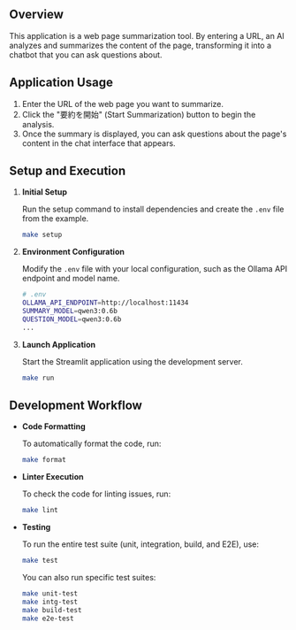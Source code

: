 ## Overview

This application is a web page summarization tool. By entering a URL, an AI analyzes and summarizes the content of the page, transforming it into a chatbot that you can ask questions about.

## Application Usage

1.  Enter the URL of the web page you want to summarize.
2.  Click the "要約を開始" (Start Summarization) button to begin the analysis.
3.  Once the summary is displayed, you can ask questions about the page's content in the chat interface that appears.

## Setup and Execution

1.  **Initial Setup**

    Run the setup command to install dependencies and create the `.env` file from the example.

    ```bash
    make setup
    ```

2.  **Environment Configuration**

    Modify the `.env` file with your local configuration, such as the Ollama API endpoint and model name.

    ```bash
    # .env
    OLLAMA_API_ENDPOINT=http://localhost:11434
    SUMMARY_MODEL=qwen3:0.6b
    QUESTION_MODEL=qwen3:0.6b
    ...
    ```

3.  **Launch Application**

    Start the Streamlit application using the development server.

    ```bash
    make run
    ```

## Development Workflow

-   **Code Formatting**

    To automatically format the code, run:

    ```bash
    make format
    ```

-   **Linter Execution**

    To check the code for linting issues, run:

    ```bash
    make lint
    ```

-   **Testing**

    To run the entire test suite (unit, integration, build, and E2E), use:

    ```bash
    make test
    ```

    You can also run specific test suites:

    ```bash
    make unit-test
    make intg-test
    make build-test
    make e2e-test
    ```
